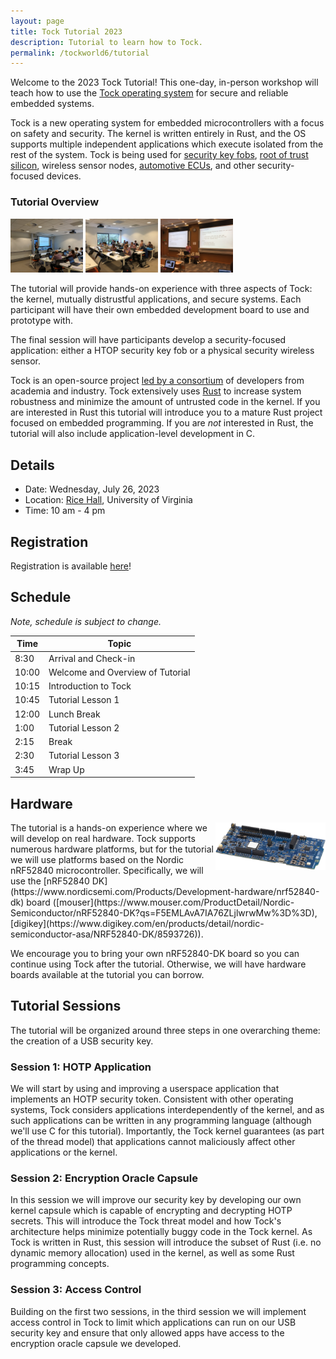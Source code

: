 ```yaml
---
layout: page
title: Tock Tutorial 2023
description: Tutorial to learn how to Tock.
permalink: /tockworld6/tutorial
---
```


Welcome to the 2023 Tock Tutorial! This one-day, in-person workshop will teach
how to use the [Tock operating system](https://www.tockos.org/) for secure and
reliable embedded systems.

Tock is a new operating system for embedded microcontrollers with a focus on
safety and security. The kernel is written entirely in Rust, and the OS supports
multiple independent applications which execute isolated from the rest of the
system. Tock is being used for [security key
fobs](https://www.tockos.org/blog/2020/hello-opensk/), [root of trust
silicon](https://github.com/google/tock-on-titan), wireless sensor nodes,
[automotive ECUs](https://oxidos.io/), and other security-focused devices.

### Tutorial Overview

<img src="/assets/img/tock_tutorial_sensys17_01.jpg" width="23%">
<img src="/assets/img/tock_tutorial_sensys17_02.jpg" width="23%">
<img src="/assets/img/tock_tutorial_sosp17.jpg" width="23%">

The tutorial will provide hands-on experience with three aspects of Tock: the
kernel, mutually distrustful applications, and secure systems. Each participant
will have their own embedded development board to use and prototype with.

The final session will have participants develop a security-focused application:
either a HTOP security key fob or a physical security wireless sensor.

Tock is an open-source project [led by a
consortium](https://github.com/tock/tock/tree/master/doc/wg/core) of developers
from academia and industry. Tock extensively uses
[Rust](https://www.rust-lang.org/) to increase system robustness and minimize
the amount of untrusted code in the kernel. If you are interested in Rust this
tutorial will introduce you to a mature Rust project focused on embedded
programming. If you are _not_ interested in Rust, the tutorial will also include
application-level development in C.

## Details

- Date: Wednesday, July 26, 2023
- Location: [Rice Hall](https://goo.gl/maps/uVcsA4eVU11HmwXA7), University of Virginia
- Time: 10 am - 4 pm

## Registration

Registration is available [here](https://www.eventbrite.com/e/tock-tutorial-2023-tickets-641499280617)!

## Schedule

_Note, schedule is subject to change._

|  Time |  Topic                                               |
| ----- |------------------------------------------------------|
|  8:30 |  Arrival and Check-in                                |
| 10:00 |  Welcome and Overview of Tutorial                    |
| 10:15 |  Introduction to Tock                                |
| 10:45 |  Tutorial Lesson 1                                   |
| 12:00 |  Lunch Break                                         |
|  1:00 |  Tutorial Lesson 2                                   |
|  2:15 |  Break                                               |
|  2:30 |  Tutorial Lesson 3                                   |
|  3:45 |  Wrap Up                                             |

## Hardware

<img src="/assets/img/nRF52840-DK.webp" width="35%" style="float:right;">
The tutorial is a hands-on experience where we will develop on real hardware.
Tock supports numerous hardware platforms, but for the tutorial we will use
platforms based on the Nordic nRF52840 microcontroller. Specifically, we will
use the [nRF52840
DK](https://www.nordicsemi.com/Products/Development-hardware/nrf52840-dk) board
([mouser](https://www.mouser.com/ProductDetail/Nordic-Semiconductor/nRF52840-DK?qs=F5EMLAvA7IA76ZLjlwrwMw%3D%3D),
[digikey](https://www.digikey.com/en/products/detail/nordic-semiconductor-asa/NRF52840-DK/8593726)).

We encourage you to bring your own nRF52840-DK board so you can continue using
Tock after the tutorial. Otherwise, we will have hardware boards available at
the tutorial you can borrow.

## Tutorial Sessions

The tutorial will be organized around three steps in one overarching theme: the
creation of a USB security key.

### Session 1: HOTP Application

We will start by using and improving a userspace application that implements an
HOTP security token. Consistent with other operating systems, Tock considers
applications interdependently of the kernel, and as such applications can be
written in any programming language (although we'll use C for this tutorial).
Importantly, the Tock kernel guarantees (as part of the thread model) that
applications cannot maliciously affect other applications or the kernel. 


### Session 2: Encryption Oracle Capsule

In this session we will improve our security key by developing our own kernel
capsule which is capable of encrypting and decrypting HOTP secrets. This will
introduce the Tock threat model and how Tock's architecture helps minimize
potentially buggy code in the Tock kernel. As Tock is written in Rust, this
session will introduce the subset of Rust (i.e. no dynamic memory allocation)
used in the kernel, as well as some Rust programming concepts.

### Session 3: Access Control

Building on the first two sessions, in the third session we will implement
access control in Tock to limit which applications can run on our USB security
key and ensure that only allowed apps have access to the encryption oracle
capsule we developed.

